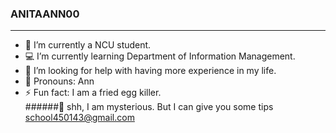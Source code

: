 ### ANITAANN00
***
- 🏫 I’m currently a NCU student.
- 💻 I’m currently learning Department of Information Management.
- 🤩 I’m looking for help with having more experience in my life.
- 💫 Pronouns: Ann
- ⚡ Fun fact: I am a fried egg killer.    
######💬 shh, I am mysterious. But I can give you some tips school450143@gmail.com
<!--
**AnitaAnn00/AnitaAnn00** is a ✨ _special_ ✨ repository because its `README.md` (this file) appears on your GitHub profile.

Here are some ideas to get you started:

- 🔭 I’m currently a NCU student.
- 🌱 I’m currently learning Department of Information Management.
- 👯 I’m looking to collaborate on website construction.
- 🤔 I’m looking for help with having more experience in my life.
- 💬 Ask me about my habit.
- 📫 How to reach me: school450143@gmail.com
- 😄 Pronouns: Ann
- ⚡ Fun fact: I am a fried egg killer.
-->
